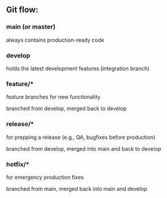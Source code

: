 ## Git flow:

### main (or master)

always contains production-ready code

### develop

holds the latest development features (integration branch)

### feature/\*

feature branches for new functionality

branched from develop, merged back to develop

### release/\*

for prepping a release (e.g., QA, bugfixes before production)

branched from develop, merged into main and back to develop

### hotfix/\*

for emergency production fixes

branched from main, merged back into main and develop
